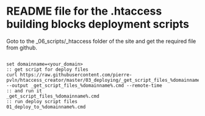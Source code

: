# README file for the .htaccess building blocks deployment scripts

Goto to the _06_scripts/_htaccess folder of the site and get the required file from github. 

```batchfile

set domainname=<your_domain>
:: get script for deploy files
curl https://raw.githubusercontent.com/pierre-pvln/htaccess_creator/master/03_deploying/_get_script_files_%domainname%.cmd --output _get_script_files_%domainname%.cmd --remote-time
:: and run it
_get_script_files_%domainname%.cmd
:: run deploy script files
01_deploy_to_%domainname%.cmd

```
